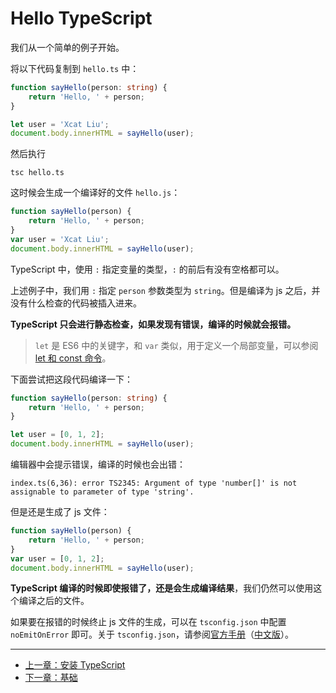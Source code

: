 # Hello TypeScript

我们从一个简单的例子开始。

将以下代码复制到 `hello.ts` 中：

```ts
function sayHello(person: string) {
    return 'Hello, ' + person;
}

let user = 'Xcat Liu';
document.body.innerHTML = sayHello(user);
```

然后执行

```shell
tsc hello.ts
```

这时候会生成一个编译好的文件 `hello.js`：

```js
function sayHello(person) {
    return 'Hello, ' + person;
}
var user = 'Xcat Liu';
document.body.innerHTML = sayHello(user);
```

TypeScript 中，使用 `:` 指定变量的类型，`:` 的前后有没有空格都可以。

上述例子中，我们用 `:` 指定 `person` 参数类型为 `string`。但是编译为 js 之后，并没有什么检查的代码被插入进来。

**TypeScript 只会进行静态检查，如果发现有错误，编译的时候就会报错。**

> `let` 是 ES6 中的关键字，和 `var` 类似，用于定义一个局部变量，可以参阅 [let 和 const 命令](http://es6.ruanyifeng.com/#docs/let)。

下面尝试把这段代码编译一下：

```ts
function sayHello(person: string) {
    return 'Hello, ' + person;
}

let user = [0, 1, 2];
document.body.innerHTML = sayHello(user);
```

编辑器中会提示错误，编译的时候也会出错：

```shell
index.ts(6,36): error TS2345: Argument of type 'number[]' is not assignable to parameter of type 'string'.
```

但是还是生成了 js 文件：

```js
function sayHello(person) {
    return 'Hello, ' + person;
}
var user = [0, 1, 2];
document.body.innerHTML = sayHello(user);
```

**TypeScript 编译的时候即使报错了，还是会生成编译结果**，我们仍然可以使用这个编译之后的文件。

如果要在报错的时候终止 js 文件的生成，可以在 `tsconfig.json` 中配置 `noEmitOnError` 即可。关于 `tsconfig.json`，请参阅[官方手册](http://www.typescriptlang.org/docs/handbook/tsconfig-json.html)（[中文版](https://zhongsp.gitbooks.io/typescript-handbook/content/doc/handbook/tsconfig.json.html)）。

---

- [上一章：安装 TypeScript](get-typescript.md)
- [下一章：基础](../basics/README.md)